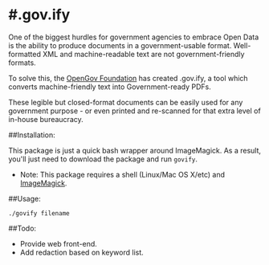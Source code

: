 #.gov.ify
======


One of the biggest hurdles for government agencies to embrace Open Data is the ability to produce documents in a government-usable format. Well-formatted XML and machine-readable text are not government-friendly formats.

To solve this, the [OpenGov Foundation](http://opengovfoundation.org/) has created .gov.ify, a tool which converts machine-friendly text into Government-ready PDFs.

These legible but closed-format documents can be easily used for any government purpose - or even printed and re-scanned for that extra level of in-house bureaucracy.



##Installation:

This package is just a quick bash wrapper around ImageMagick.  As a result, you'll just need to download the package and run `govify`.

* Note: This package requires a shell (Linux/Mac OS X/etc) and [ImageMagick](http://www.imagemagick.org/).


##Usage:

`./govify filename`


##Todo:

* Provide web front-end.
* Add redaction based on keyword list.
